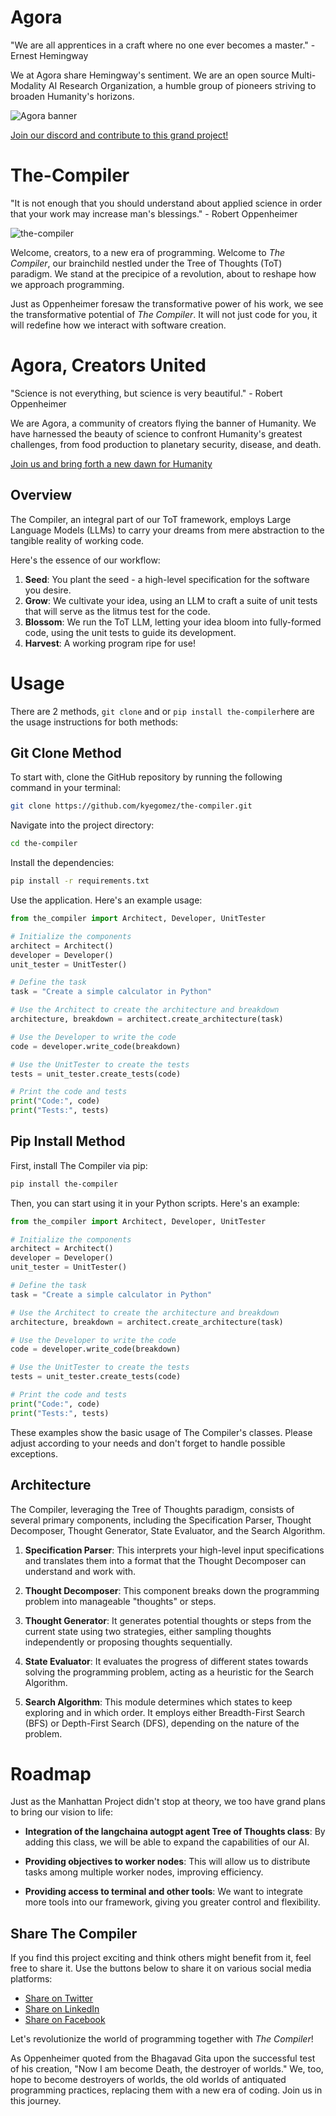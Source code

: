 # Agora
"We are all apprentices in a craft where no one ever becomes a master." - Ernest Hemingway

We at Agora share Hemingway's sentiment. We are an open source Multi-Modality AI Research Organization, a humble group of pioneers striving to broaden Humanity's horizons. 

![Agora banner](agora-banner.png)

[Join our discord and contribute to this grand project!](https://discord.gg/qUtxnK2NMf)

# The-Compiler
"It is not enough that you should understand about applied science in order that your work may increase man's blessings." - Robert Oppenheimer

![the-compiler](the-compiler.png)

Welcome, creators, to a new era of programming. Welcome to _The Compiler_, our brainchild nestled under the Tree of Thoughts (ToT) paradigm. We stand at the precipice of a revolution, about to reshape how we approach programming. 

Just as Oppenheimer foresaw the transformative power of his work, we see the transformative potential of _The Compiler_. It will not just code for you, it will redefine how we interact with software creation.

# Agora, Creators United
"Science is not everything, but science is very beautiful." - Robert Oppenheimer

We are Agora, a community of creators flying the banner of Humanity. We have harnessed the beauty of science to confront Humanity's greatest challenges, from food production to planetary security, disease, and death. 

[Join us and bring forth a new dawn for Humanity](https://discord.gg/qUtxnK2NMf)

## Overview 

The Compiler, an integral part of our ToT framework, employs Large Language Models (LLMs) to carry your dreams from mere abstraction to the tangible reality of working code. 

Here's the essence of our workflow:

1. **Seed**: You plant the seed - a high-level specification for the software you desire.
2. **Grow**: We cultivate your idea, using an LLM to craft a suite of unit tests that will serve as the litmus test for the code.
3. **Blossom**: We run the ToT LLM, letting your idea bloom into fully-formed code, using the unit tests to guide its development.
4. **Harvest**: A working program ripe for use!

# Usage

There are 2 methods, `git clone` and or `pip install the-compiler`here are the usage instructions for both methods:

## Git Clone Method

To start with, clone the GitHub repository by running the following command in your terminal:

```bash
git clone https://github.com/kyegomez/the-compiler.git
```

Navigate into the project directory:

```bash
cd the-compiler
```

Install the dependencies:

```bash
pip install -r requirements.txt
```

Use the application. Here's an example usage:

```python
from the_compiler import Architect, Developer, UnitTester

# Initialize the components
architect = Architect()
developer = Developer()
unit_tester = UnitTester()

# Define the task
task = "Create a simple calculator in Python"

# Use the Architect to create the architecture and breakdown
architecture, breakdown = architect.create_architecture(task)

# Use the Developer to write the code
code = developer.write_code(breakdown)

# Use the UnitTester to create the tests
tests = unit_tester.create_tests(code)

# Print the code and tests
print("Code:", code)
print("Tests:", tests)
```

## Pip Install Method

First, install The Compiler via pip:

```bash
pip install the-compiler
```

Then, you can start using it in your Python scripts. Here's an example:

```python
from the_compiler import Architect, Developer, UnitTester

# Initialize the components
architect = Architect()
developer = Developer()
unit_tester = UnitTester()

# Define the task
task = "Create a simple calculator in Python"

# Use the Architect to create the architecture and breakdown
architecture, breakdown = architect.create_architecture(task)

# Use the Developer to write the code
code = developer.write_code(breakdown)

# Use the UnitTester to create the tests
tests = unit_tester.create_tests(code)

# Print the code and tests
print("Code:", code)
print("Tests:", tests)
```

These examples show the basic usage of The Compiler's classes. Please adjust according to your needs and don't forget to handle possible exceptions.

## Architecture

The Compiler, leveraging the Tree of Thoughts paradigm, consists of several primary components, including the Specification Parser, Thought Decomposer, Thought Generator, State Evaluator, and the Search Algorithm. 

1. **Specification Parser**: This interprets your high-level input specifications and translates them into a format that the Thought Decomposer can understand and work with.

2. **Thought Decomposer**: This component breaks down the programming problem into manageable "thoughts" or steps.

3. **Thought Generator**: It generates potential thoughts or steps from the current state using two strategies, either sampling thoughts independently or proposing thoughts sequentially.

4. **State Evaluator**: It evaluates the progress of different states towards solving the programming problem, acting as a heuristic for the Search Algorithm.

5. **Search Algorithm**: This module determines which states to keep exploring and in which order. It employs either Breadth-First Search (BFS) or Depth-First Search (DFS), depending on the nature of the problem.

# Roadmap

Just as the Manhattan Project didn't stop at theory, we too have grand plans to bring our vision to life:

- **Integration of the langchaina autogpt agent Tree of Thoughts class**: By adding this class, we will be able to expand the capabilities of our AI.

- **Providing objectives to worker nodes**: This will allow us to distribute tasks among multiple worker nodes, improving efficiency.

- **Providing access to terminal and other tools**: We want to integrate more tools into our framework, giving you greater control and flexibility.

## Share The Compiler

If you find this project exciting and think others might benefit from it, feel free to share it. Use the buttons below to share it on various social media platforms:

- [Share on Twitter](http://twitter.com/share?text=Check%20out%20The%20Compiler%20project%20on%20GitHub!%20It%20allows%20you%20to%20autonomously%20create%20programs%20using%20abstract%20specifications.&url=https://github.com/kyegomez/the-compiler)
- [Share on LinkedIn](http://www.linkedin.com/shareArticle?mini=true&url=https://github.com/kyegomez/the-compiler&title=The%20Compiler%20Project&summary=This%20project%20is%20a%20revolution%20in%20autonomous%20programming!%20Check%20it%20out%20on%20GitHub.)
- [Share on Facebook](http://www.facebook.com/sharer.php?u=https://github.com/kyegomez/the-compiler)

Let's revolutionize the world of programming together with _The Compiler_!


As Oppenheimer quoted from the Bhagavad Gita upon the successful test of his creation, "Now I am become Death, the destroyer of worlds." We, too, hope to become destroyers of worlds, the old worlds of antiquated programming practices, replacing them with a new era of coding. Join us in this journey.


